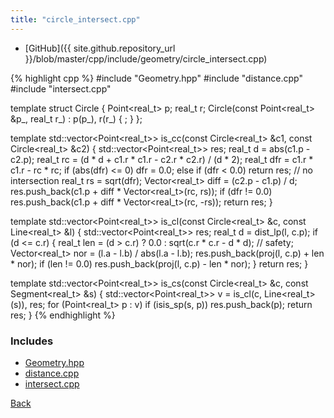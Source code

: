 ```yaml
---
title: "circle_intersect.cpp"
---
```


- [GitHub]({{ site.github.repository_url }}/blob/master/cpp/include/geometry/circle_intersect.cpp)

{% highlight cpp %}
#include "Geometry.hpp"
#include "distance.cpp"
#include "intersect.cpp"

template <typename real_t> struct Circle {
  Point<real_t> p;
  real_t r;
  Circle(const Point<real_t> &p_, real_t r_) : p(p_), r(r_) { ; }
};

template <typename real_t>
std::vector<Point<real_t>> is_cc(const Circle<real_t> &c1,
                                 const Circle<real_t> &c2) {
  std::vector<Point<real_t>> res;
  real_t d = abs(c1.p - c2.p);
  real_t rc = (d * d + c1.r * c1.r - c2.r * c2.r) / (d * 2);
  real_t dfr = c1.r * c1.r - rc * rc;
  if (abs(dfr) <= 0)
    dfr = 0.0;
  else if (dfr < 0.0)
    return res;  // no intersection
  real_t rs = sqrt(dfr);
  Vector<real_t> diff = (c2.p - c1.p) / d;
  res.push_back(c1.p + diff * Vector<real_t>(rc, rs));
  if (dfr != 0.0) res.push_back(c1.p + diff * Vector<real_t>(rc, -rs));
  return res;
}

template <typename real_t>
std::vector<Point<real_t>> is_cl(const Circle<real_t> &c,
                                 const Line<real_t> &l) {
  std::vector<Point<real_t>> res;
  real_t d = dist_lp(l, c.p);
  if (d <= c.r) {
    real_t len = (d > c.r) ? 0.0 : sqrt(c.r * c.r - d * d);  // safety;
    Vector<real_t> nor = (l.a - l.b) / abs(l.a - l.b);
    res.push_back(proj(l, c.p) + len * nor);
    if (len != 0.0) res.push_back(proj(l, c.p) - len * nor);
  }
  return res;
}

template <typename real_t>
std::vector<Point<real_t>> is_cs(const Circle<real_t> &c,
                                 const Segment<real_t> &s) {
  std::vector<Point<real_t>> v = is_cl(c, Line<real_t>(s)), res;
  for (Point<real_t> p : v)
    if (isis_sp(s, p)) res.push_back(p);
  return res;
}
{% endhighlight %}

### Includes

- [Geometry.hpp](Geometry)
- [distance.cpp](distance)
- [intersect.cpp](intersect)

[Back](../..)
